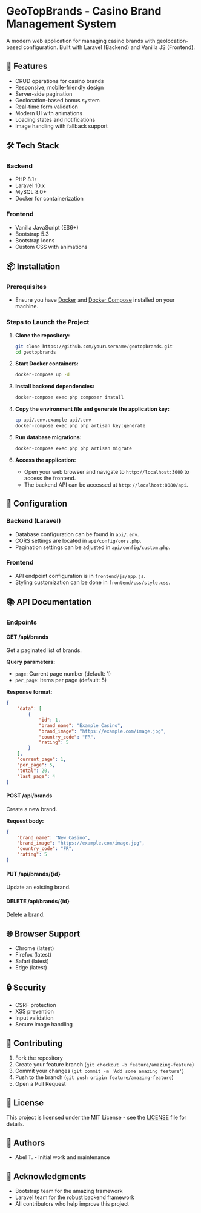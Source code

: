 # GeoTopBrands - Casino Brand Management System

A modern web application for managing casino brands with geolocation-based configuration. Built with Laravel (Backend) and Vanilla JS (Frontend).

## 🚀 Features

- CRUD operations for casino brands
- Responsive, mobile-friendly design
- Server-side pagination
- Geolocation-based bonus system
- Real-time form validation
- Modern UI with animations
- Loading states and notifications
- Image handling with fallback support

## 🛠 Tech Stack

### Backend
- PHP 8.1+
- Laravel 10.x
- MySQL 8.0+
- Docker for containerization

### Frontend
- Vanilla JavaScript (ES6+)
- Bootstrap 5.3
- Bootstrap Icons
- Custom CSS with animations

## 📦 Installation

### Prerequisites
- Ensure you have [Docker](https://www.docker.com/get-started) and [Docker Compose](https://docs.docker.com/compose/) installed on your machine.

### Steps to Launch the Project

1. **Clone the repository:**
   ```bash
   git clone https://github.com/yourusername/geotopbrands.git
   cd geotopbrands
   ```

2. **Start Docker containers:**
   ```bash
   docker-compose up -d
   ```

3. **Install backend dependencies:**
   ```bash
   docker-compose exec php composer install
   ```

4. **Copy the environment file and generate the application key:**
   ```bash
   cp api/.env.example api/.env
   docker-compose exec php php artisan key:generate
   ```

5. **Run database migrations:**
   ```bash
   docker-compose exec php php artisan migrate
   ```

6. **Access the application:**
   - Open your web browser and navigate to `http://localhost:3000` to access the frontend.
   - The backend API can be accessed at `http://localhost:8080/api`.

## 🔧 Configuration

### Backend (Laravel)
- Database configuration can be found in `api/.env`.
- CORS settings are located in `api/config/cors.php`.
- Pagination settings can be adjusted in `api/config/custom.php`.

### Frontend
- API endpoint configuration is in `frontend/js/app.js`.
- Styling customization can be done in `frontend/css/style.css`.

## 📚 API Documentation

### Endpoints

#### GET /api/brands
Get a paginated list of brands.

**Query parameters:**
- `page`: Current page number (default: 1)
- `per_page`: Items per page (default: 5)

**Response format:**
```json
{
    "data": [
        {
            "id": 1,
            "brand_name": "Example Casino",
            "brand_image": "https://example.com/image.jpg",
            "country_code": "FR",
            "rating": 5
        }
    ],
    "current_page": 1,
    "per_page": 5,
    "total": 20,
    "last_page": 4
}
```

#### POST /api/brands
Create a new brand.

**Request body:**
```json
{
    "brand_name": "New Casino",
    "brand_image": "https://example.com/image.jpg",
    "country_code": "FR",
    "rating": 5
}
```

#### PUT /api/brands/{id}
Update an existing brand.

#### DELETE /api/brands/{id}
Delete a brand.

## 🌐 Browser Support

- Chrome (latest)
- Firefox (latest)
- Safari (latest)
- Edge (latest)

## 🔒 Security

- CSRF protection
- XSS prevention
- Input validation
- Secure image handling

## 🤝 Contributing

1. Fork the repository
2. Create your feature branch (`git checkout -b feature/amazing-feature`)
3. Commit your changes (`git commit -m 'Add some amazing feature'`)
4. Push to the branch (`git push origin feature/amazing-feature`)
5. Open a Pull Request

## 📝 License

This project is licensed under the MIT License - see the [LICENSE](LICENSE) file for details.

## 👥 Authors
- Abel T. - Initial work and maintenance

## 🙏 Acknowledgments

- Bootstrap team for the amazing framework
- Laravel team for the robust backend framework
- All contributors who help improve this project